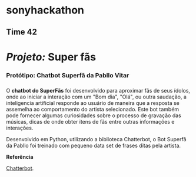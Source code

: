 # sonyhackathon
## Time 42
# *Projeto:* Super fãs

### Protótipo: Chatbot Superfã da Pabllo Vitar <h3>


O **chatbot do SuperFãs** foi desenvolvido para aproximar fãs de seus ídolos, onde ao iniciar a interação com um "Bom dia", "Olá", ou outra saudação, a inteligencia artificial responde ao usuário de maneira que a resposta se assemelha ao comportamento do artista selecionado. Este bot também pode fornecer algumas curiosidades sobre o processo de gravação das músicas, dicas de onde obter itens de fãs entre outras informações e interações.


Desenvolvido em Python, utilizando a biblioteca Chatterbot, o Bot Superfã da Pabllo foi treinado com pequeno data set de frases ditas pela artista.


**Referência**

[Chatterbot](https://chatterbot.readthedocs.io/en/stable/index.html).
